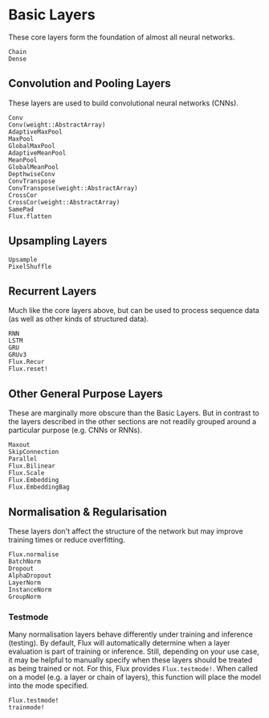 # Basic Layers

These core layers form the foundation of almost all neural networks.

```@docs
Chain
Dense
```

## Convolution and Pooling Layers

These layers are used to build convolutional neural networks (CNNs).

```@docs
Conv
Conv(weight::AbstractArray)
AdaptiveMaxPool
MaxPool
GlobalMaxPool
AdaptiveMeanPool
MeanPool
GlobalMeanPool
DepthwiseConv
ConvTranspose
ConvTranspose(weight::AbstractArray)
CrossCor
CrossCor(weight::AbstractArray)
SamePad
Flux.flatten
```

## Upsampling Layers

```@docs
Upsample
PixelShuffle
```

## Recurrent Layers

Much like the core layers above, but can be used to process sequence data (as well as other kinds of structured data).

```@docs
RNN
LSTM
GRU
GRUv3
Flux.Recur
Flux.reset!
```

## Other General Purpose Layers

These are marginally more obscure than the Basic Layers.
But in contrast to the layers described in the other sections are not readily grouped around a particular purpose (e.g. CNNs or RNNs).

```@docs
Maxout
SkipConnection
Parallel
Flux.Bilinear
Flux.Scale
Flux.Embedding
Flux.EmbeddingBag
```

## Normalisation & Regularisation

These layers don't affect the structure of the network but may improve training times or reduce overfitting.

```@docs
Flux.normalise
BatchNorm
Dropout
AlphaDropout
LayerNorm
InstanceNorm
GroupNorm
```

### Testmode

Many normalisation layers behave differently under training and inference (testing). By default, Flux will automatically determine when a layer evaluation is part of training or inference. Still, depending on your use case, it may be helpful to manually specify when these layers should be treated as being trained or not. For this, Flux provides `Flux.testmode!`. When called on a model (e.g. a layer or chain of layers), this function will place the model into the mode specified.

```@docs
Flux.testmode!
trainmode!
```
